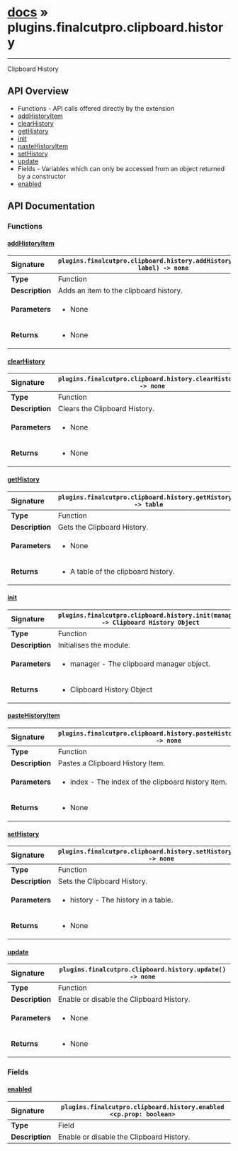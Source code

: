 # [docs](index.md) » plugins.finalcutpro.clipboard.history
---

Clipboard History

## API Overview
* Functions - API calls offered directly by the extension
 * [addHistoryItem](#addhistoryitem)
 * [clearHistory](#clearhistory)
 * [getHistory](#gethistory)
 * [init](#init)
 * [pasteHistoryItem](#pastehistoryitem)
 * [setHistory](#sethistory)
 * [update](#update)
* Fields - Variables which can only be accessed from an object returned by a constructor
 * [enabled](#enabled)

## API Documentation

### Functions

#### [addHistoryItem](#addhistoryitem)
| <span style="float: left;">**Signature**</span> | <span style="float: left;">`plugins.finalcutpro.clipboard.history.addHistoryItem(data, label) -> none` </span>                                                          |
| -----------------------------------------------------|---------------------------------------------------------------------------------------------------------|
| **Type**                                             | Function                                                                                         |
| **Description**                                      | Adds an item to the clipboard history.                                                                                         |
| **Parameters**                                       | <ul><li>None</li></ul> |
| **Returns**                                          | <ul><li>None</li></ul>          |

#### [clearHistory](#clearhistory)
| <span style="float: left;">**Signature**</span> | <span style="float: left;">`plugins.finalcutpro.clipboard.history.clearHistory() -> none` </span>                                                          |
| -----------------------------------------------------|---------------------------------------------------------------------------------------------------------|
| **Type**                                             | Function                                                                                         |
| **Description**                                      | Clears the Clipboard History.                                                                                         |
| **Parameters**                                       | <ul><li>None</li></ul> |
| **Returns**                                          | <ul><li>None</li></ul>          |

#### [getHistory](#gethistory)
| <span style="float: left;">**Signature**</span> | <span style="float: left;">`plugins.finalcutpro.clipboard.history.getHistory() -> table` </span>                                                          |
| -----------------------------------------------------|---------------------------------------------------------------------------------------------------------|
| **Type**                                             | Function                                                                                         |
| **Description**                                      | Gets the Clipboard History.                                                                                         |
| **Parameters**                                       | <ul><li>None</li></ul> |
| **Returns**                                          | <ul><li>A table of the clipboard history.</li></ul>          |

#### [init](#init)
| <span style="float: left;">**Signature**</span> | <span style="float: left;">`plugins.finalcutpro.clipboard.history.init(manager) -> Clipboard History Object` </span>                                                          |
| -----------------------------------------------------|---------------------------------------------------------------------------------------------------------|
| **Type**                                             | Function                                                                                         |
| **Description**                                      | Initialises the module.                                                                                         |
| **Parameters**                                       | <ul><li>manager - The clipboard manager object.</li></ul> |
| **Returns**                                          | <ul><li>Clipboard History Object</li></ul>          |

#### [pasteHistoryItem](#pastehistoryitem)
| <span style="float: left;">**Signature**</span> | <span style="float: left;">`plugins.finalcutpro.clipboard.history.pasteHistoryItem(index) -> none` </span>                                                          |
| -----------------------------------------------------|---------------------------------------------------------------------------------------------------------|
| **Type**                                             | Function                                                                                         |
| **Description**                                      | Pastes a Clipboard History Item.                                                                                         |
| **Parameters**                                       | <ul><li>index - The index of the clipboard history item.</li></ul> |
| **Returns**                                          | <ul><li>None</li></ul>          |

#### [setHistory](#sethistory)
| <span style="float: left;">**Signature**</span> | <span style="float: left;">`plugins.finalcutpro.clipboard.history.setHistory(history) -> none` </span>                                                          |
| -----------------------------------------------------|---------------------------------------------------------------------------------------------------------|
| **Type**                                             | Function                                                                                         |
| **Description**                                      | Sets the Clipboard History.                                                                                         |
| **Parameters**                                       | <ul><li>history - The history in a table.</li></ul> |
| **Returns**                                          | <ul><li>None</li></ul>          |

#### [update](#update)
| <span style="float: left;">**Signature**</span> | <span style="float: left;">`plugins.finalcutpro.clipboard.history.update() -> none` </span>                                                          |
| -----------------------------------------------------|---------------------------------------------------------------------------------------------------------|
| **Type**                                             | Function                                                                                         |
| **Description**                                      | Enable or disable the Clipboard History.                                                                                         |
| **Parameters**                                       | <ul><li>None</li></ul> |
| **Returns**                                          | <ul><li>None</li></ul>          |

### Fields

#### [enabled](#enabled)
| <span style="float: left;">**Signature**</span> | <span style="float: left;">`plugins.finalcutpro.clipboard.history.enabled <cp.prop: boolean>` </span>                                                          |
| -----------------------------------------------------|---------------------------------------------------------------------------------------------------------|
| **Type**                                             | Field                                                                                         |
| **Description**                                      | Enable or disable the Clipboard History.                                                                                         |

